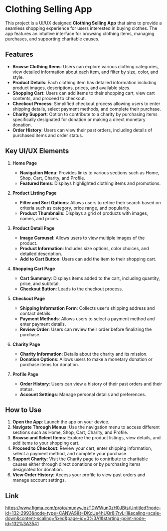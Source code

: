 # Clothing Selling App

This project is a UI/UX designed **Clothing Selling App** that aims to provide a seamless shopping experience for users interested in buying clothes. The app features an intuitive interface for browsing clothing items, managing purchases, and supporting charitable causes.

## Features

- **Browse Clothing Items**: Users can explore various clothing categories, view detailed information about each item, and filter by size, color, and style.
- **Product Details**: Each clothing item has detailed information including product images, descriptions, prices, and available sizes.
- **Shopping Cart**: Users can add items to their shopping cart, view cart contents, and proceed to checkout.
- **Checkout Process**: Simplified checkout process allowing users to enter shipping details, select payment methods, and complete their purchase.
- **Charity Support**: Option to contribute to a charity by purchasing items specifically designated for donation or making a direct monetary donation.
- **Order History**: Users can view their past orders, including details of purchased items and order status.

## Key UI/UX Elements

1. **Home Page**
   - **Navigation Menu**: Provides links to various sections such as Home, Shop, Cart, Charity, and Profile.
   - **Featured Items**: Displays highlighted clothing items and promotions.

2. **Product Listing Page**
   - **Filter and Sort Options**: Allows users to refine their search based on criteria such as category, price range, and popularity.
   - **Product Thumbnails**: Displays a grid of products with images, names, and prices.

3. **Product Detail Page**
   - **Image Carousel**: Allows users to view multiple images of the product.
   - **Product Information**: Includes size options, color choices, and detailed description.
   - **Add to Cart Button**: Users can add the item to their shopping cart.

4. **Shopping Cart Page**
   - **Cart Summary**: Displays items added to the cart, including quantity, price, and subtotal.
   - **Checkout Button**: Leads to the checkout process.

5. **Checkout Page**
   - **Shipping Information Form**: Collects user’s shipping address and contact details.
   - **Payment Methods**: Allows users to select a payment method and enter payment details.
   - **Review Order**: Users can review their order before finalizing the purchase.

6. **Charity Page**
   - **Charity Information**: Details about the charity and its mission.
   - **Donation Options**: Allows users to make a monetary donation or purchase items for donation.

7. **Profile Page**
   - **Order History**: Users can view a history of their past orders and their status.
   - **Account Settings**: Manage personal details and preferences.

## How to Use

1. **Open the App**: Launch the app on your device.
2. **Navigate Through Menus**: Use the navigation menu to access different sections such as Home, Shop, Cart, Charity, and Profile.
3. **Browse and Select Items**: Explore the product listings, view details, and add items to your shopping cart.
4. **Proceed to Checkout**: Review your cart, enter shipping information, select a payment method, and complete your purchase.
5. **Support Charity**: Visit the Charity page to contribute to charitable causes either through direct donations or by purchasing items designated for donation.
6. **View Order History**: Access your profile to view past orders and manage account settings.

## Link
https://www.figma.com/proto/muqyyJqzTDWWun0zH0JBts/Untitled?node-id=132-2993&node-type=CANVAS&t=DKcUe4hUQr8i7rvL-1&scaling=scale-down&content-scaling=fixed&page-id=0%3A1&starting-point-node-id=132%3A3541



